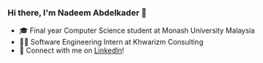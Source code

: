 ### Hi there, I'm Nadeem Abdelkader 👋
- 🎓  Final year Computer Science student at Monash University Malaysia
- 👨‍💻 Software Engineering Intern at Khwarizm Consulting
- 🔗  Connect with me on [LinkedIn](https://www.linkedin.com/in/nadeem-abdelkader)!

<!---
Nadeem-Abdelkader/Nadeem-Abdelkader is a ✨ special ✨ repository because its `README.md` (this file) appears on your GitHub profile.
You can click the Preview link to take a look at your changes.

Here are some ideas to get you started:
- 🔭 I’m currently working on ...
- 🌱 I’m currently learning ...
- 👯 I’m looking to collaborate on ...
- 🤔 I’m looking for help with ...
- 💬 Ask me about ...
- 📫 How to reach me: ...
- 😄 Pronouns: ...
- ⚡ Fun fact: ...
--->

<!-- ![Nadeem's GitHub stats](https://github-readme-stats.vercel.app/api?username=Nadeem-Abdelkader&theme=vue&show_icons=true)
 -->
<!---
<p align="center"> <img src="https://github-readme-stats.vercel.app/api?username=Nadeem-Abdelkader&show_icons=true&theme=gotham" alt="Nadeem-Abdelkader"/>

![Most Used Languages](https://github-readme-stats.vercel.app/api/top-langs/?username=Nadeem-Abdelkader&show_icons=true&layout=compact&theme=vue&hide_border=true&hide=html,css)

![Activity Graph](https://activity-graph.herokuapp.com/graph?username=Nadeem-Abdelkader&theme=github)

<div align="center">
<img src="https://github-profile-trophy.vercel.app/?username=Nadeem-Abdelkader&column=7&theme=onedark" />
</div>
--->
